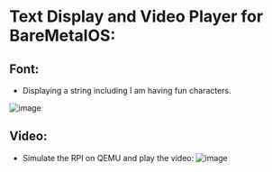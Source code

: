 # Text Display and Video Player for BareMetalOS:

## Font:
- Displaying a string including I am having fun characters.

![image](https://github.com/andtr-2021/VideoFontOnBareMetalOS/assets/79509067/ce864ff8-fdba-43dd-9cba-e5dd1337f5b8)

## Video:
- Simulate the RPI on QEMU and play the video:
![image](https://github.com/andtr-2021/VideoFontOnBareMetalOS/assets/79509067/36583986-84f3-44f9-be12-dcaea3bf0142)

